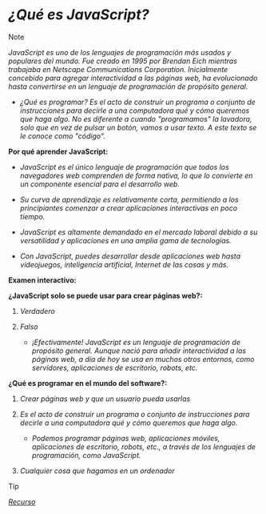 <!-- Autor: Daniel Benjamin Perez Morales -->
<!-- GitHub: https://github.com/DanielBenjaminPerezMoralesDev13 -->
<!-- GitLab: https://gitlab.com/DanielBenjaminPerezMoralesDev13 -->
<!-- Correo electrónico: danielperezdev@proton.me -->

# ***¿Qué es JavaScript?***

> [!NOTE]
> *JavaScript es uno de los lenguajes de programación más usados y populares del mundo. Fue creado en 1995 por Brendan Eich mientras trabajaba en Netscape Communications Corporation. Inicialmente concebido para agregar interactividad a las páginas web, ha evolucionado hasta convertirse en un lenguaje de programación de propósito general.*

- *¿Qué es programar? Es el acto de construir un programa o conjunto de instrucciones para decirle a una computadora qué y cómo queremos que haga algo. No es diferente a cuando "programamos" la lavadora, solo que en vez de pulsar un botón, vamos a usar texto. A este texto se le conoce como "código".*

**Por qué aprender JavaScript:**

- *JavaScript es el único lenguaje de programación que todos los navegadores web comprenden de forma nativa, lo que lo convierte en un componente esencial para el desarrollo web.*

- *Su curva de aprendizaje es relativamente corta, permitiendo a los principiantes comenzar a crear aplicaciones interactivas en poco tiempo.*

- *JavaScript es altamente demandado en el mercado laboral debido a su versatilidad y aplicaciones en una amplia gama de tecnologías.*

- *Con JavaScript, puedes desarrollar desde aplicaciones web hasta videojuegos, inteligencia artificial, Internet de las cosas y más.*

**Examen interactivo:**

**¿JavaScript solo se puede usar para crear páginas web?:**

1. *Verdadero*

2. *Falso*

    - *¡Efectivamente! JavaScript es un lenguaje de programación de propósito general. Aunque nació para añadir interactividad a las páginas web, a día de hoy se usa en muchos otros entornos, como servidores, aplicaciones de escritorio, robots, etc.*

**¿Qué es programar en el mundo del software?:**

1. *Crear páginas web y que un usuario pueda usarlas*

2. *Es el acto de construir un programa o conjunto de instrucciones para decirle a una computadora qué y cómo queremos que haga algo.*

    - *Podemos programar páginas web, aplicaciones móviles, aplicaciones de escritorio, robots, etc., a través de los lenguajes de programación, como JavaScript.*

3. *Cualquier cosa que hagamos en un ordenador*

> [!TIP]
> *[Recurso](https://www.aprendejavascript.dev/clase/introduccion/que-es-javascript "https://www.aprendejavascript.dev/clase/introduccion/que-es-javascript")*
